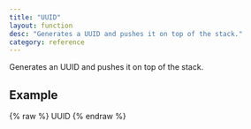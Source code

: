 ```yaml
---
title: "UUID"
layout: function
desc: "Generates a UUID and pushes it on top of the stack."
category: reference
---
```


Generates an UUID and pushes it on top of the stack.

## Example ##

{% raw %}
<warp10-warpscript-widget backend="{{backend}}"  exec-endpoint="{{execEndpoint}}">UUID
</warp10-warpscript-widget>
{% endraw %}    
